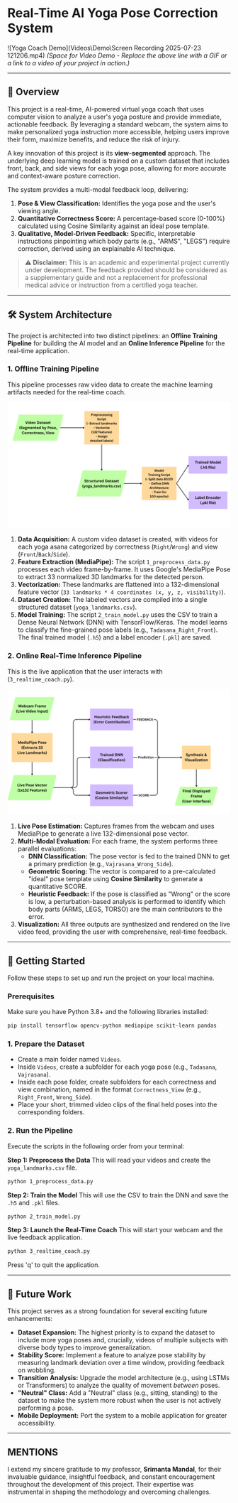 # Real-Time AI Yoga Pose Correction System

![Yoga Coach Demo](Videos\Demo\Screen Recording 2025-07-23 121206.mp4)
*(Space for Video Demo - Replace the above line with a GIF or a link to a video of your project in action.)*

---

## 📖 Overview

This project is a real-time, AI-powered virtual yoga coach that uses computer vision to analyze a user's yoga posture and provide immediate, actionable feedback. By leveraging a standard webcam, the system aims to make personalized yoga instruction more accessible, helping users improve their form, maximize benefits, and reduce the risk of injury.

A key innovation of this project is its **view-segmented** approach. The underlying deep learning model is trained on a custom dataset that includes front, back, and side views for each yoga pose, allowing for more accurate and context-aware posture correction.

The system provides a multi-modal feedback loop, delivering:
1.  **Pose & View Classification:** Identifies the yoga pose and the user's viewing angle.
2.  **Quantitative Correctness Score:** A percentage-based score (0-100%) calculated using Cosine Similarity against an ideal pose template.
3.  **Qualitative, Model-Driven Feedback:** Specific, interpretable instructions pinpointing which body parts (e.g., "ARMS", "LEGS") require correction, derived using an explainable AI technique.

> **⚠️ Disclaimer:** This is an academic and experimental project currently under development. The feedback provided should be considered as a supplementary guide and not a replacement for professional medical advice or instruction from a certified yoga teacher.

---

## 🛠️ System Architecture

The project is architected into two distinct pipelines: an **Offline Training Pipeline** for building the AI model and an **Online Inference Pipeline** for the real-time application.

### 1. Offline Training Pipeline
This pipeline processes raw video data to create the machine learning artifacts needed for the real-time coach.

![D1](Diagrams\D1.png)

1.  **Data Acquisition:** A custom video dataset is created, with videos for each yoga asana categorized by correctness (`Right`/`Wrong`) and view (`Front`/`Back`/`Side`).
2.  **Feature Extraction (MediaPipe):** The script `1_preprocess_data.py` processes each video frame-by-frame. It uses Google's MediaPipe Pose to extract 33 normalized 3D landmarks for the detected person.
3.  **Vectorization:** These landmarks are flattened into a 132-dimensional feature vector (`33 landmarks * 4 coordinates (x, y, z, visibility)`).
4.  **Dataset Creation:** The labeled vectors are compiled into a single structured dataset (`yoga_landmarks.csv`).
5.  **Model Training:** The script `2_train_model.py` uses the CSV to train a Dense Neural Network (DNN) with TensorFlow/Keras. The model learns to classify the fine-grained pose labels (e.g., `Tadasana_Right_Front`). The final trained model (`.h5`) and a label encoder (`.pkl`) are saved.

### 2. Online Real-Time Inference Pipeline
This is the live application that the user interacts with (`3_realtime_coach.py`).

![D2](Diagrams\D2.png)

1.  **Live Pose Estimation:** Captures frames from the webcam and uses MediaPipe to generate a live 132-dimensional pose vector.
2.  **Multi-Modal Evaluation:** For each frame, the system performs three parallel evaluations:
    *   **DNN Classification:** The pose vector is fed to the trained DNN to get a primary prediction (e.g., `Vajrasana_Wrong_Side`).
    *   **Geometric Scoring:** The vector is compared to a pre-calculated "ideal" pose template using **Cosine Similarity** to generate a quantitative SCORE.
    *   **Heuristic Feedback:** If the pose is classified as "Wrong" or the score is low, a perturbation-based analysis is performed to identify which body parts (ARMS, LEGS, TORSO) are the main contributors to the error.
3.  **Visualization:** All three outputs are synthesized and rendered on the live video feed, providing the user with comprehensive, real-time feedback.

---

## 🚀 Getting Started

Follow these steps to set up and run the project on your local machine.

### Prerequisites

Make sure you have Python 3.8+ and the following libraries installed:

```bash
pip install tensorflow opencv-python mediapipe scikit-learn pandas
```

### 1. Prepare the Dataset

-   Create a main folder named `Videos`.
-   Inside `Videos`, create a subfolder for each yoga pose (e.g., `Tadasana`, `Vajrasana`).
-   Inside each pose folder, create subfolders for each correctness and view combination, named in the format `Correctness_View` (e.g., `Right_Front`, `Wrong_Side`).
-   Place your short, trimmed video clips of the final held poses into the corresponding folders.

### 2. Run the Pipeline

Execute the scripts in the following order from your terminal:

**Step 1: Preprocess the Data**
This will read your videos and create the `yoga_landmarks.csv` file.
```bash
python 1_preprocess_data.py
```

**Step 2: Train the Model**
This will use the CSV to train the DNN and save the `.h5` and `.pkl` files.
```bash
python 2_train_model.py
```

**Step 3: Launch the Real-Time Coach**
This will start your webcam and the live feedback application.
```bash
python 3_realtime_coach.py
```
Press 'q' to quit the application.

---

## 🔮 Future Work

This project serves as a strong foundation for several exciting future enhancements:

-   **Dataset Expansion:** The highest priority is to expand the dataset to include more yoga poses and, crucially, videos of multiple subjects with diverse body types to improve generalization.
-   **Stability Score:** Implement a feature to analyze pose stability by measuring landmark deviation over a time window, providing feedback on wobbling.
-   **Transition Analysis:** Upgrade the model architecture (e.g., using LSTMs or Transformers) to analyze the quality of movement *between* poses.
-   **"Neutral" Class:** Add a "Neutral" class (e.g., sitting, standing) to the dataset to make the system more robust when the user is not actively performing a pose.
-   **Mobile Deployment:** Port the system to a mobile application for greater accessibility.

---

##  MENTIONS

I extend my sincere gratitude to my professor, **Srimanta Mandal**, for their invaluable guidance, insightful feedback, and constant encouragement throughout the development of this project. Their expertise was instrumental in shaping the methodology and overcoming challenges.